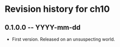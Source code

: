 # Revision history for ch10

## 0.1.0.0 -- YYYY-mm-dd

* First version. Released on an unsuspecting world.
